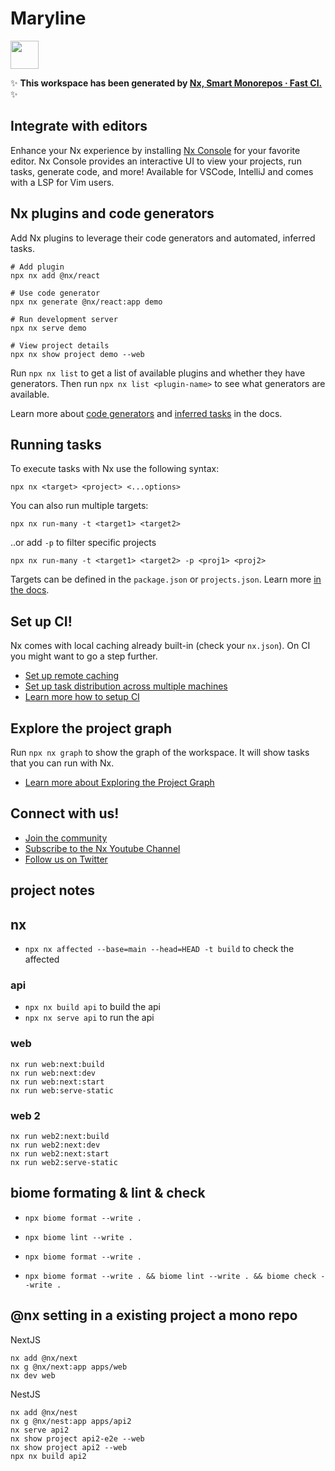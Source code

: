 # Maryline

<a alt="Nx logo" href="https://nx.dev" target="_blank" rel="noreferrer"><img src="https://raw.githubusercontent.com/nrwl/nx/master/images/nx-logo.png" width="45"></a>

✨ **This workspace has been generated by [Nx, Smart Monorepos · Fast CI.](https://nx.dev)** ✨

## Integrate with editors

Enhance your Nx experience by installing [Nx Console](https://nx.dev/nx-console) for your favorite editor. Nx Console
provides an interactive UI to view your projects, run tasks, generate code, and more! Available for VSCode, IntelliJ and
comes with a LSP for Vim users.

## Nx plugins and code generators

Add Nx plugins to leverage their code generators and automated, inferred tasks.

```
# Add plugin
npx nx add @nx/react

# Use code generator
npx nx generate @nx/react:app demo

# Run development server
npx nx serve demo

# View project details
npx nx show project demo --web
```

Run `npx nx list` to get a list of available plugins and whether they have generators. Then run `npx nx list <plugin-name>` to see what generators are available.

Learn more about [code generators](https://nx.dev/features/generate-code) and [inferred tasks](https://nx.dev/concepts/inferred-tasks) in the docs.

## Running tasks

To execute tasks with Nx use the following syntax:

```
npx nx <target> <project> <...options>
```

You can also run multiple targets:

```
npx nx run-many -t <target1> <target2>
```

..or add `-p` to filter specific projects

```
npx nx run-many -t <target1> <target2> -p <proj1> <proj2>
```

Targets can be defined in the `package.json` or `projects.json`. Learn more [in the docs](https://nx.dev/features/run-tasks).

## Set up CI!

Nx comes with local caching already built-in (check your `nx.json`). On CI you might want to go a step further.

- [Set up remote caching](https://nx.dev/features/share-your-cache)
- [Set up task distribution across multiple machines](https://nx.dev/nx-cloud/features/distribute-task-execution)
- [Learn more how to setup CI](https://nx.dev/recipes/ci)

## Explore the project graph

Run `npx nx graph` to show the graph of the workspace.
It will show tasks that you can run with Nx.

- [Learn more about Exploring the Project Graph](https://nx.dev/core-features/explore-graph)

## Connect with us!

- [Join the community](https://nx.dev/community)
- [Subscribe to the Nx Youtube Channel](https://www.youtube.com/@nxdevtools)
- [Follow us on Twitter](https://twitter.com/nxdevtools)


## project notes 

## nx

- `npx nx affected --base=main --head=HEAD -t build` to check the affected


### api

<!-- - `nx show project api` to show the commands  -->
<!-- - `nx run api:start:dev` to run the api -->

- `npx nx build api` to build the api
- `npx nx serve api` to run the api


### web 

<!-- - `nx show project web` to show the commands 
- `nx run web:dev` to run the web -->

```
nx run web:next:build
nx run web:next:dev
nx run web:next:start
nx run web:serve-static
```

### web 2
```
nx run web2:next:build
nx run web2:next:dev
nx run web2:next:start
nx run web2:serve-static
```

## biome formating & lint & check

- `npx biome format --write .`

- `npx biome lint --write .`

- `npx biome format --write .`

- `npx biome format --write . && biome lint --write . && biome check --write .`

## @nx setting in a existing project a mono repo


NextJS

```
nx add @nx/next 
nx g @nx/next:app apps/web
nx dev web
```

NestJS

```
nx add @nx/nest  
nx g @nx/nest:app apps/api2  
nx serve api2
nx show project api2-e2e --web
nx show project api2 --web
npx nx build api2
```